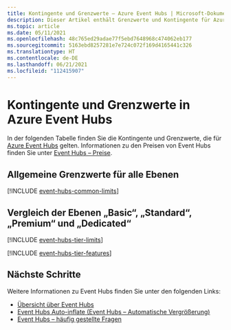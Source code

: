```yaml
---
title: Kontingente und Grenzwerte – Azure Event Hubs | Microsoft-Dokumentation
description: Dieser Artikel enthält Grenzwerte und Kontingente für Azure Event Hubs. Dazu gehören etwa Anzahl der Namespaces pro Abonnement und die Anzahl von Event Hubs pro Namespace.
ms.topic: article
ms.date: 05/11/2021
ms.openlocfilehash: 48c765ed29adae77f5ebd7648968c474062eb177
ms.sourcegitcommit: 5163ebd8257281e7e724c072f169d4165441c326
ms.translationtype: HT
ms.contentlocale: de-DE
ms.lasthandoff: 06/21/2021
ms.locfileid: "112415907"
---
```

# <a name="azure-event-hubs-quotas-and-limits"></a>Kontingente und Grenzwerte in Azure Event Hubs
In der folgenden Tabelle finden Sie die Kontingente und Grenzwerte, die für [Azure Event Hubs](https://azure.microsoft.com/services/event-hubs/) gelten. Informationen zu den Preisen von Event Hubs finden Sie unter [Event Hubs – Preise](https://azure.microsoft.com/pricing/details/event-hubs/).

## <a name="common-limits-for-all-tiers"></a>Allgemeine Grenzwerte für alle Ebenen
[!INCLUDE [event-hubs-common-limits](./includes/event-hubs-common-limits.md)]

## <a name="basic-vs-standard-vs-premium-vs-dedicated-tiers"></a>Vergleich der Ebenen „Basic“, „Standard“, „Premium“ und „Dedicated“
[!INCLUDE [event-hubs-tier-limits](./includes/event-hubs-tier-limits.md)]

[!INCLUDE [event-hubs-tier-features](./includes/event-hubs-tier-features.md)]


## <a name="next-steps"></a>Nächste Schritte

Weitere Informationen zu Event Hubs finden Sie unter den folgenden Links:

* [Übersicht über Event Hubs](./event-hubs-about.md)
* [Event Hubs Auto-inflate (Event Hubs – Automatische Vergrößerung)](event-hubs-auto-inflate.md)
* [Event Hubs – häufig gestellte Fragen](event-hubs-faq.yml)
